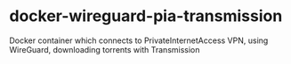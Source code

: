 # docker-wireguard-pia-transmission
Docker container which connects to PrivateInternetAccess VPN, using WireGuard, downloading torrents with Transmission
